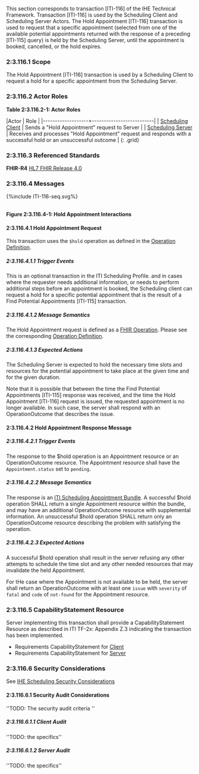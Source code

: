 This section corresponds to transaction \[ITI-116\] of the IHE Technical Framework. Transaction \[ITI-116\] is used by the Scheduling Client and Scheduling Server Actors. The Hold Appointment \[ITI-116\] transaction is used to request that a specific appointment (selected from one of the available potential appointments returned with the response of a preceding \[ITI-115\] query) is held by the Scheduling Server, until the appointment is booked, cancelled, or the hold expires.

### 2:3.116.1 Scope

The Hold Appointment \[ITI-116\] transaction is used by a Scheduling Client to request a hold for a specific appointment from the Scheduling Server.

### 2:3.116.2 Actor Roles

**Table 2:3.116.2-1: Actor Roles**

|Actor | Role |
|-------------------+--------------------------|
| [Scheduling Client](volume-1.html#client)    | Sends a "Hold Appointment" request to Server |
| [Scheduling Server](volume-1.html#server) | Receives and processes "Hold Appointment" request and responds with a successful hold or an unsuccessful outcome |
{: .grid}

### 2:3.116.3 Referenced Standards

**FHIR-R4** [HL7 FHIR Release 4.0](http://www.hl7.org/FHIR/R4)

### 2:3.116.4 Messages

<div>
{%include ITI-116-seq.svg%}
</div>
<br clear="all">

**Figure 2:3.116.4-1: Hold Appointment Interactions**


#### 2:3.116.4.1 Hold Appointment Request
This transaction uses the `$hold` operation as defined in the [Operation Definition](./OperationDefinition-appointment-hold.html).

##### 2:3.116.4.1.1 Trigger Events

This is an optional transaction in the ITI Scheduling Profile.  and in cases where the requester needs additional information, or needs to perform additional steps before an appointment is booked, the Scheduling client can request a hold for a specific potential appointment that is the result of a Find Potential Appointments \[ITI-115\] transaction.

##### 2:3.116.4.1.2 Message Semantics

The Hold Appointment request is defined as a [FHIR Operation]({{site.data.fhir.path}}operations.html). Please see the corresponding [Operation Definition](./OperationDefinition-appointment-hold.html).

##### 2:3.116.4.1.3 Expected Actions

The Scheduling Server is expected to hold the necessary time slots and resources for the potential appointment to take place at the given time and for the given duration. 

Note that it is possible that between the time the Find Potential Appointments \[ITI-115\] response was received, and the time the Hold Appointment \[ITI-116\] request is issued, the requested appointment is no longer available. In such case, the server shall respond with an OperationOutcome that describes the issue.

#### 2:3.116.4.2 Hold Appointment Response Message

##### 2:3.116.4.2.1 Trigger Events

The response to the $hold operation is an Appointment resource or an OperationOutcome resource. The Appointment resource shall have the `Appointment.status` set to `pending`.

##### 2:3.116.4.2.2 Message Semantics

The response is an [ITI Scheduling Appointment Bundle](./StructureDefinition-ihe-sched-appt.html). A successful $hold operation SHALL return a single Appointment resource within the bundle, and may have an additional OperationOutcome resource with supplemental information. An unsuccessful $hold operation SHALL return only an OperationOutcome resource describing the problem with satisfying the operation.   

##### 2:3.116.4.2.3 Expected Actions

A successful $hold operation shall result in the server refusing any other attempts to schedule the time slot and any other needed resources that may invalidate the held Appointment.

For tHe case where the Appointment is not available to be held, the server shall return an OperationOutcome with at least one `issue` with `severity` of `fatal` and `code` of `not-found` for the Appointment resource.

### 2:3.116.5 CapabilityStatement Resource

Server implementing this transaction shall provide a CapabilityStatement Resource as described in ITI TF-2x: Appendix Z.3 indicating the transaction has been implemented. 
- Requirements CapabilityStatement for [Client](CapabilityStatement-IHE.Scheduling.client.html)
- Requirements CapabilityStatement for [Server](CapabilityStatement-IHE.Scheduling.server.html)

### 2:3.116.6 Security Considerations

See [IHE Scheduling Security Considerations](volume-1.html#security-considerations)

#### 2:3.116.6.1 Security Audit Considerations

''TODO: The security audit criteria ''

##### 2:3.116.6.1.1 Client Audit 

''TODO: the specifics''

##### 2:3.116.6.1.2 Server Audit 

''TODO: the specifics''
